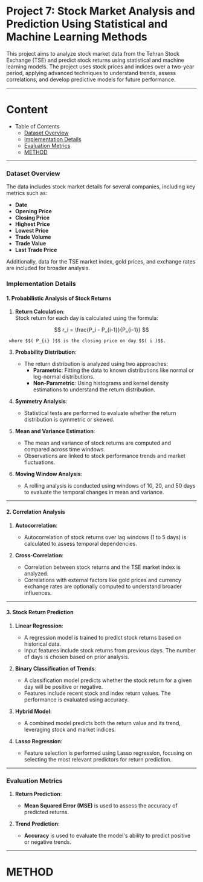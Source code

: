 # Project 7: Stock Market Analysis and Prediction Using Statistical and Machine Learning Methods

This project aims to analyze stock market data from the Tehran Stock Exchange (TSE) and predict stock returns using statistical and machine learning models. The project uses stock prices and indices over a two-year period, applying advanced techniques to understand trends, assess correlations, and develop predictive models for future performance.

---
# Content
- Table of Contents
  * [Dataset Overview](#Dataset-Overview) 
  * [Implementation Details](#Implementation-Details)  
  * [Evaluation Metrics](#Evaluation-Metrics)
  * [METHOD](#METHOD)
---
### **Dataset Overview**  
The data includes stock market details for several companies, including key metrics such as:  
- **Date**  
- **Opening Price**  
- **Closing Price**  
- **Highest Price**  
- **Lowest Price**  
- **Trade Volume**  
- **Trade Value**  
- **Last Trade Price**  

Additionally, data for the TSE market index, gold prices, and exchange rates are included for broader analysis.

### **Implementation Details**

#### **1. Probabilistic Analysis of Stock Returns**  
1. **Return Calculation**:  
   Stock return for each day is calculated using the formula:  

$$
r_i = \frac{P_i - P_{i-1}}{P_{i-1}}
$$
   
     where $$( P_{i} )$$ is the closing price on day $$( i )$$.

3. **Probability Distribution**:  
   - The return distribution is analyzed using two approaches:  
     - **Parametric**: Fitting the data to known distributions like normal or log-normal distributions.  
     - **Non-Parametric**: Using histograms and kernel density estimations to understand the return distribution.  

4. **Symmetry Analysis**:  
   - Statistical tests are performed to evaluate whether the return distribution is symmetric or skewed.

5. **Mean and Variance Estimation**:  
   - The mean and variance of stock returns are computed and compared across time windows.  
   - Observations are linked to stock performance trends and market fluctuations.

6. **Moving Window Analysis**:  
   - A rolling analysis is conducted using windows of 10, 20, and 50 days to evaluate the temporal changes in mean and variance.

---

#### **2. Correlation Analysis**  
1. **Autocorrelation**:  
   - Autocorrelation of stock returns over lag windows (1 to 5 days) is calculated to assess temporal dependencies.  

2. **Cross-Correlation**:  
   - Correlation between stock returns and the TSE market index is analyzed.  
   - Correlations with external factors like gold prices and currency exchange rates are optionally computed to understand broader influences.

---

#### **3. Stock Return Prediction**  
1. **Linear Regression**:  
   - A regression model is trained to predict stock returns based on historical data.  
   - Input features include stock returns from previous days. The number of days is chosen based on prior analysis.

2. **Binary Classification of Trends**:  
   - A classification model predicts whether the stock return for a given day will be positive or negative.  
   - Features include recent stock and index return values. The performance is evaluated using accuracy.

3. **Hybrid Model**:  
   - A combined model predicts both the return value and its trend, leveraging stock and market indices.  

4. **Lasso Regression**:  
   - Feature selection is performed using Lasso regression, focusing on selecting the most relevant predictors for return prediction.

---

### **Evaluation Metrics**  
1. **Return Prediction**:  
   - **Mean Squared Error (MSE)** is used to assess the accuracy of predicted returns.  

2. **Trend Prediction**:  
   - **Accuracy** is used to evaluate the model's ability to predict positive or negative trends.


---

# METHOD
